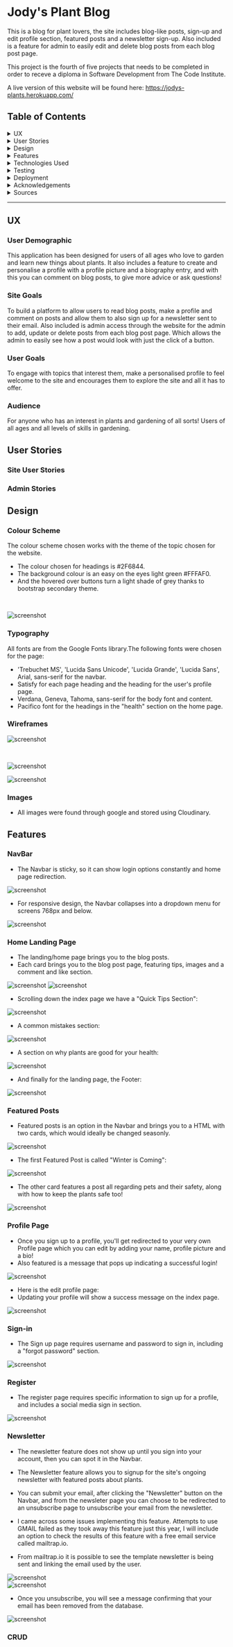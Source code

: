 # Jody's Plant Blog

This is a blog for plant lovers, the site includes blog-like posts, sign-up and edit profile section, featured posts and a newsletter sign-up. Also included is a feature for admin to easily edit and delete blog posts from each blog post page.

This project is the fourth of five projects that needs to be completed in order to receve a diploma in Software Development from The Code Institute.

A live version of this website will be found here: https://jodys-plants.herokuapp.com/


## Table of Contents ##
<details><summary>UX</summary>

- [User Demographic](#user-demographic "User Demographic")
- [Site Goals](#site-goals "Site Goals")
- [User Goals](#user-goals "User Goals")
- [Audience](#audience "Audience")


</details>
<details><summary>User Stories</summary>

- [Site User Stories](#site-user-stories "Site User Stories")
- [Admin Stories](#admin-stories "Admin Stories")

</details>

<details><summary>Design</summary>

- [Colour Scheme](#colour-scheme "Colour Scheme")
- [Typography](#typography "Typography")
- [Wireframes](#wireframes "Wireframes")
- [Images](#images "Images")

</details>
<details><summary>Features</summary>

- [NavBar](#nav_bar "NavBar")
- [Home Landing Page](#home_landing_page "Home Landing Page")
- [Featured Posts](#featured-posts "Featured Posts")
- [Profile Page](#profile-page "Profile Page")
- [Sign-in](#sign-in "Sign-in")
- [Register](#register "Register")
- [Newsletter](#newsletter "Newsletter")
- [CRUD](#crud "CRUD")


</details>

<details><summary>Technologies Used</summary>

- [Languages Used](#languages_used "Languages Used")
- [Python Libraries and API](#python_libraries_and_api "Python Libraries and API")
- [Storing Data](#storing_data "Storing Data")

</details>
<details><summary>Testing</summary>

- [Validator testing](#validator-testing "Validator Testing")
- [Testing and bugs](#testing-and-bugs "Testing and bugs")
- [Fixed Bugs](#fixed-bugs "Fixed Bugs") 
- [Unfixed Bugs](#unfixed-bugs "Unfixed Bugs")
- [Future plans to implement](#future-plans-to-implement "Future plans to implement")

</details>

<details><summary>Deployment</summary>

- [Deployment](#deployment "Deployment")

</details>

<details><summary>Acknowledgements</summary>

- [Acknowledgements](#acknowledgements "Acknowledgements")

</details>

<details><summary>Sources</summary>

- [Sources](#sources "Sources")

</details>

------------------------------------------------------------------------------------------------------------

## UX 

### User Demographic

This application has been designed for users of all ages who love to garden and learn new things about plants.
It also includes a feature to create and personalise a profile with a profile picture and a biography entry, and with this you can comment on blog posts, to give more advice or ask questions!

### Site Goals

To build a platform to allow users to read blog posts, make a profile and comment on posts and allow them to also sign up for a newsletter sent to their email. Also included is admin access through the website for the admin to add, update or delete posts from each blog post page. Which allows the admin to easily see how a post would look with just the click of a button.


### User Goals
To engage with topics that interest them, make a personalised profile to feel welcome to the site and encourages them to explore the site and all it has to offer.

### Audience
For anyone who has an interest in plants and gardening of all sorts! Users of all ages and all levels of skills in gardening.

## User Stories

### Site User Stories

### Admin Stories

## Design

### Colour Scheme

The colour scheme chosen works with the theme of the topic chosen for the website. 
- The colour chosen for headings is #2F6844.
- The background colour is an easy on the eyes light green #FFFAF0.
- And the hovered over buttons turn a light shade of grey thanks to bootstrap secondary theme.

<br>

![screenshot](media/colourscheme.png)



### Typography

All fonts are from the Google Fonts library.The following fonts were chosen for the page:

- 'Trebuchet MS', 'Lucida Sans Unicode', 'Lucida Grande', 'Lucida Sans', Arial, sans-serif for the navbar.
- Satisfy for each page heading and the heading for the user's profile page.
- Verdana, Geneva, Tahoma, sans-serif for the body font and content.
- Pacifico font for the headings in the "health" section on the home page.


### Wireframes

![screenshot](media/wireframes1.png)

<br>

![screenshot](media/wireframes2.png)
 <br>

![screenshot](media/wireframes3.png)


### Images

- All images were found through google and stored using Cloudinary.

## Features

### NavBar

- The Navbar is sticky, so it can show login options constantly and home page redirection.

![screenshot](media/navbar.png)

- For responsive design, the Navbar collapses into a dropdown menu for screens 768px and below.

![screenshot](media/navbar2.png)


### Home Landing Page

- The landing/home page brings you to the blog posts.
- Each card brings you to the blog post page, featuring tips, images and a comment and like section.

![screenshot](media/landing-page.png)
![screenshot](media/blog-area.png)

- Scrolling down the index page we have a "Quick Tips Section":

![screenshot](media/quick-tips.png)

- A common mistakes section:

![screenshot](media/common-mistakes.png)

- A section on why plants are good for your health:

![screenshot](media/health.png)

- And finally for the landing page, the Footer:

![screenshot](media/footer.png)

### Featured Posts 

- Featured posts is an option in the Navbar and brings you to a HTML with two cards, which would ideally be changed seasonly.

![screenshot](media/featured.png)

- The first Featured Post is called "Winter is Coming":

![screenshot](media/winter.png)

- The other card features a post all regarding pets and their safety, along with how to keep the plants safe too!

![screenshot](media/pets.png)

### Profile Page

- Once you sign up to a profile, you'll get redirected to your very own Profile page which you can edit by adding your name, profile picture and a bio!
- Also featured is a message that pops up indicating a successful login!

![screenshot](media/profile.png)

- Here is the edit profile page:
- Updating your profile will show a success message on the index page.

![screenshot](media/edit-profile.png)

### Sign-in

- The Sign up page requires username and password to sign in, including a "forgot password" section.

![screenshot](media/signin.png)

### Register

- The register page requires specific information to sign up for a profile, and includes a social media sign in section.

![screenshot](media/signup.png)

### Newsletter

- The newsletter feature does not show up until you sign into your account, then you can spot it in the Navbar.

- The Newsletter feature allows you to signup for the site's ongoing newsletter with featured posts about plants.
- You can submit your email, after clicking the "Newsletter" button on the Navbar, and from the newsleter page you can choose to be redirected to an unsubscribe page to unsubscribe your email from the newsletter.
- I came across some issues implementing this feature. Attempts to use GMAIL failed as they took away this feature just this year, I will include an option to check the results of this feature with a free email service called mailtrap.io. 
- From mailtrap.io it is possible to see the template newsletter is being sent and linking the email used by the user.

![screenshot](media/newsletter.png)
<br>
![screenshot](media/unsub.png)


- Once you unsubscribe, you will see a message confirming that your email has been removed from the database.

![screenshot](media/unsubscribe.png)

### CRUD 














